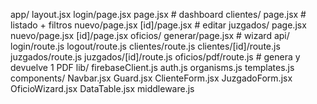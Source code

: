 app/
  layout.jsx
  login/page.jsx
  page.jsx                 # dashboard
  clientes/
    page.jsx               # listado + filtros
    nuevo/page.jsx
    [id]/page.jsx          # editar
  juzgados/
    page.jsx
    nuevo/page.jsx
    [id]/page.jsx
  oficios/
    generar/page.jsx       # wizard
  api/
    login/route.js
    logout/route.js
    clientes/route.js
    clientes/[id]/route.js
    juzgados/route.js
    juzgados/[id]/route.js
    oficios/pdf/route.js   # genera y devuelve 1 PDF
lib/
  firebaseClient.js
  auth.js
  organisms.js
  templates.js
components/
  Navbar.jsx
  Guard.jsx
  ClienteForm.jsx
  JuzgadoForm.jsx
  OficioWizard.jsx
  DataTable.jsx
middleware.js
